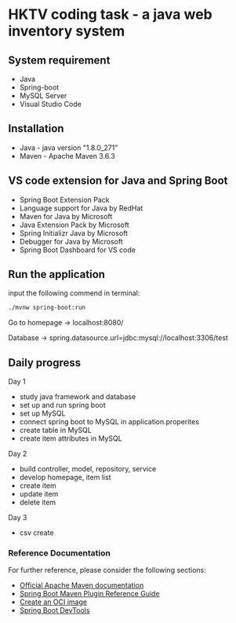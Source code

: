 # HKTV coding task - a java web inventory system

## System requirement
* Java 
* Spring-boot
* MySQL Server
* Visual Studio Code

## Installation
* Java - java version "1.8.0_271"
* Maven - Apache Maven 3.6.3 

## VS code extension for Java and Spring Boot
* Spring Boot Extension Pack
* Language support for Java by RedHat
*  Maven for Java by Microsoft
* Java Extension Pack by Microsoft
* Spring Initializr Java by Microsoft
* Debugger for Java by Microsoft
* Spring Boot Dashboard for VS code

## Run the application
input the following commend in terminal:
```bash
./mvnw spring-boot:run
```

Go to homepage -> localhost:8080/

Database -> spring.datasource.url=jdbc:mysql://localhost:3306/test

## Daily progress
Day 1
- study java framework and database
- set up and run spring boot
- set up MySQL
- connect spring boot to MySQL in application.properites
- create table in MySQL
- create item attributes in MySQL

Day 2
- build controller, model, repository, service
- develop homepage, item list
- create item
- update item
- delete item

Day 3
- csv create


### Reference Documentation
For further reference, please consider the following sections:

* [Official Apache Maven documentation](https://maven.apache.org/guides/index.html)
* [Spring Boot Maven Plugin Reference Guide](https://docs.spring.io/spring-boot/docs/2.4.2/maven-plugin/reference/html/)
* [Create an OCI image](https://docs.spring.io/spring-boot/docs/2.4.2/maven-plugin/reference/html/#build-image)
* [Spring Boot DevTools](https://docs.spring.io/spring-boot/docs/2.4.2/reference/htmlsingle/#using-boot-devtools)

